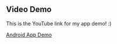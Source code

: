 ﻿## Video Demo

This is the YouTube link for my app demo! :) 

[Android App Demo](https://www.youtube.com/watch?v=9sGO-T5-9UE&feature=youtu.be)